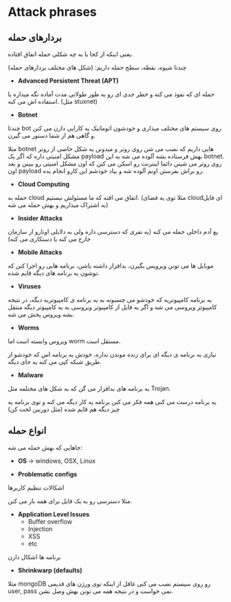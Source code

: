 Attack phrases
==============

بردارهای حمله
------

یعنی اینکه از کجا یا به چه شکلی حمله اتفاق افتاده.

چندتا شیوه، نقطه، سطح حمله داریم: (شکل های مختلف بردارهای حمله)

- <b> Advanced Persistent Threat (APT) </b>

حمله ای که نفوذ می کنه و خطر جدی ای رو به طور طولانی مدت آماده نگه میداره یا استفاده اش می کنه. (مثل stuxnet)

- <b> Botnet </b>

چندتا bot روی سیستم های مختلف میذاری و خودشون اتوماتیک یه کارایی دارن می کنن و گاهی هم از شما دستور می گیرن.

مثلا botnet هایی داریم که نصب می شن روی روتر و میدونن یه شکل خاصی از روتر مشکل امنیتی داره که اگر یک payload بهش فرستاده بشه آلوده می شه به این botnet. روی روتر می شینن دائما اینترنت رو اسکن می کنن که اون مشکل امنیتی رو ببینن و بعد اون payload رو براش بفرستن اونم آلوده شه و بیاد خودشم این کارو انجام بده.

- <b> Cloud Computing </b>

حمله به cloud اتفاق می افته که ما مسئولش نیستیم. (مثلا توی یه فضای cloudای فایل به اشتراک میذاریم و بهش حمله می شه)

- <b> Insider Attacks </b>

یع آدم داخلی حمله می کنه (یه نفری که دسترسی داره ولی به دلایلی اونارو از سازمان خارج می کنه یا دستکاری می کنه)

- <b> Mobile Attacks </b>

موبایل ها می تونن ویرویس بگیرن، بدافزار داشته باشن، برنامه هایی رو اجرا کنن که توشون یه برنامه های دیگه قایم شده.

- <b> Viruses </b>

یه برنامه کامپیوتریه که خودشو می چسبونه به یه برنامه ی کامپیوتریه دیگه، در نتیجه کامپیوتر ویروسی می شه و اگر یه فایل از کامپیوتر ویروسی به یه کامپیوتر دیگه منتقل بشه ویروس پخش می شه.

- <b> Worms </b>

ویروس وابسته است اما worm مستقل است.

نیازی به برنامه ی دیگه ای برای زنده موندن نداره، خودش یه برنامه اس که خودشو از طریق شبکه کپی می کنه یه جای دیگه.

- <b> Malware </b>

به برنامه های بدافزار می گن که به شکل های مختلفه مثل Trojan.

یه برنامه درست می کنی همه فکر می کنن برنامه یه کار دیگه می کنه و توی برنامه یه چیز دیگه هم قایم شده (مثل دوربین لخت کن)


انواع حمله
------

جاهایی که بهش حمله می شه:

- <b> OS </b> -> windows, OSX, Linux 

- <b> Problematic configs </b>

اشکالات تنظیم کاربرها 

مثلا دسترسی رو به یک فایل برای همه باز می کنن.

- <b> Application Level Issues </b>
  - Buffer overflow
  - Injection
  - XSS
  - etc

برنامه ها اشکال دارن

- <b> Shrinkwarp (defaults) </b>

مثلا mongoDB رو روی سیستم نصب می کنی غافل از اینکه توی ورژن های قدیمی user, pass نمی خواست و در نتیجه همه می تونن بهش وصل بشن.
